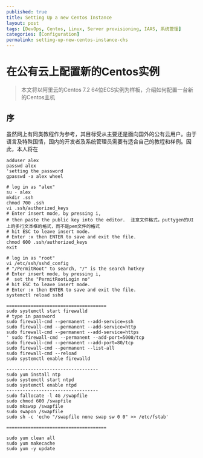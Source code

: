```yaml
---
published: true
title: Setting Up a new Centos Instance
layout: post
tags: [DevOps, Centos, Linux, Server provisioning, IAAS, 系统管理]
categories: [Configuration]
permalink: setting-up-new-centos-instance-chs
---
```

# 在公有云上配置新的Centos实例

> 本文将以阿里云的Centos 7.2 64位ECS实例为样板，介绍如何配置一台新的Centos主机

## 序

虽然网上有同类教程作为参考，其目标受从主要还是面向国外的公有云用户。由于语言及特殊国情，国内的开发者及系统管理员需要有适合自己的教程和样例。因此，本人将在

    adduser alex
    passwd alex
    'setting the password
    gpasswd -a alex wheel
    
    # log in as "alex"
    su - alex
    mkdir .ssh
    chmod 700 .ssh
    vi .ssh/authorized_keys
    # Enter insert mode, by pressing i, 
    # then paste the public key into the editor.  注意文件格式，puttygen的UI上的多行文本框的格式，而不是pem文件的格式
    # hit ESC to leave insert mode.
    # Enter :x then ENTER to save and exit the file.
    chmod 600 .ssh/authorized_keys
    exit
    
    # log in as "root"
    vi /etc/ssh/sshd_config
    # "/PermitRoot" to search, "/" is the search hotkey
    # Enter insert mode, by pressing i, 
    #  set the "PermitRootLogin no"
    # hit ESC to leave insert mode.
    # Enter :x then ENTER to save and exit the file.
    systemctl reload sshd
    
    =====================================
    sudo systemctl start firewalld
    # type in password
    sudo firewall-cmd --permanent --add-service=ssh
    sudo firewall-cmd --permanent --add-service=http
    sudo firewall-cmd --permanent --add-service=https
    ' sudo firewall-cmd --permanent --add-port=5000/tcp
    sudo firewall-cmd --permanent --add-port=80/tcp
    sudo firewall-cmd --permanent --list-all
    sudo firewall-cmd --reload
    sudo systemctl enable firewalld
    
    ----------------------------------
    sudo yum install ntp
    sudo systemctl start ntpd
    sudo systemctl enable ntpd
    ----------------------------------
    sudo fallocate -l 4G /swapfile
    sudo chmod 600 /swapfile
    sudo mkswap /swapfile
    sudo swapon /swapfile
    sudo sh -c 'echo "/swapfile none swap sw 0 0" >> /etc/fstab'
    
    =====================================

    sudo yum clean all
    sudo yum makecache
    sudo yum -y update

